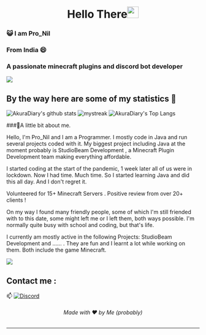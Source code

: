 <h1 align="center">Hello There<img src="https://github.com/souvikguria98/souvikguria98/blob/master/Hi.gif" width="30"> </h1>

### :smiley_cat: I am Pro_Nil

### From India 😄
### A passionate minecraft plugins and discord bot developer

<a href="https://www.youtube.com/watch?v=dQw4w9WgXcQ"><img src="https://user-images.githubusercontent.com/73097560/115834477-dbab4500-a447-11eb-908a-139a6edaec5c.gif"></a>

## By the way here are some of my statistics 🚀
![AkuraDiary's github stats](https://github-readme-stats.vercel.app/api?username=Pro-Nil&show_icons=true&theme=tokyonight)
<img src="https://github-readme-streak-stats.herokuapp.com/?user=Pro-Nil&theme=tokyonight" alt="mystreak"/>
![AkuraDiary's Top Langs](https://github-readme-stats.vercel.app/api/top-langs/?username=Pro-Nil&theme=tokyonight&layout=compact)

###🌱A little bit about me.

Hello, I'm Pro_Nil and I am a Programmer. I mostly code in Java and run several projects coded with it. My biggest project including Java at the moment probably is StudioBeam Development , a Minecraft Plugin Development team making everything affordable.

I started coding at the start of the pandemic, 1 week later all of us were in lockdown. Now I had time. Much time. So I started learning Java and did this all day. And I don't regret it.

Volunteered for 15+ Minecraft Servers .
Positive review from over 20+ clients !

On my way I found many friendly people, some of which I'm still friended with to this date, some might left me or I left them, both ways possible. I'm normally quite busy with school and coding, but that's life.

I currently am mostly active in the following Projects: StudioBeam Development and ...... . They are fun and I learnt a lot while working on them. Both include the game Minecraft.

<a href="https://www.youtube.com/watch?v=dQw4w9WgXcQ"><img src="https://user-images.githubusercontent.com/73097560/115834477-dbab4500-a447-11eb-908a-139a6edaec5c.gif"></a>

## Contact me : 
📫 
[![Discord](https://lanyard.cnrad.dev/api/477121580472729611?bg=0D1117)](https://discord.com/users/477121580472729611)


<h6 align="center">Made with ❤️ by Me (probably)</h6>

------


